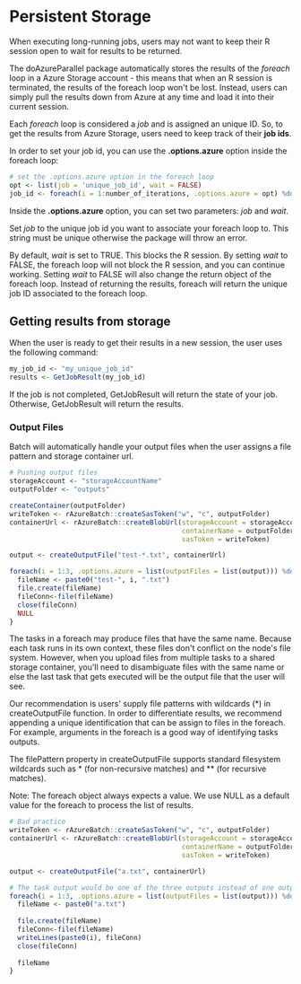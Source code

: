 # Persistent Storage

When executing long-running jobs, users may not want to keep their R session open to wait for results to be returned. 

The doAzureParallel package automatically stores the results of the *foreach* loop in a Azure Storage account - this means that when an R session is terminated, the results of the foreach loop won't be lost. Instead, users can simply pull the results down from Azure at any time and load it into their current session.

Each *foreach* loop is considered a *job* and is assigned an unique ID. So, to get the results from Azure Storage, users need to keep track of their **job ids**. 

In order to set your job id, you can use the **.options.azure** option inside the foreach loop:

```R
# set the .options.azure option in the foreach loop
opt <- list(job = 'unique_job_id', wait = FALSE)
job_id <- foreach(i = 1:number_of_iterations, .options.azure = opt) %dopar% { ... }
```

Inside the **.options.azure** option, you can set two parameters: *job* and *wait*. 

Set *job* to the unique job id you want to associate your foreach loop to. This string must be unique otherwise the package will throw an error. 

By default, *wait* is set to TRUE. This blocks the R session. By setting *wait* to FALSE, the foreach loop will not block the R session, and you can continue working. Setting *wait* to FALSE will also change the return object of the foreach loop. Instead of returning the results, foreach will return the unique job ID associated to the foreach loop.

## Getting results from storage

When the user is ready to get their results in a new session, the user uses the following command:

```R
my_job_id <- "my_unique_job_id"
results <- GetJobResult(my_job_id)
```

If the job is not completed, GetJobResult will return the state of your job. Otherwise, GetJobResult will return the results.

### Output Files
Batch will automatically handle your output files when the user assigns a file pattern and storage container url.

```R
# Pushing output files
storageAccount <- "storageAccountName"
outputFolder <- "outputs"

createContainer(outputFolder)
writeToken <- rAzureBatch::createSasToken("w", "c", outputFolder)
containerUrl <- rAzureBatch::createBlobUrl(storageAccount = storageAccount,
                                           containerName = outputFolder,
                                           sasToken = writeToken)

output <- createOutputFile("test-*.txt", containerUrl)

foreach(i = 1:3, .options.azure = list(outputFiles = list(output))) %dopar% {
  fileName <- paste0("test-", i, ".txt")
  file.create(fileName) 
  fileConn<-file(fileName)
  close(fileConn)
  NULL
}
```

The tasks in a foreach may produce files that have the same name. Because each task runs in its own context, these files don't conflict on the node's file system. However, when you upload files from multiple tasks to a shared storage container, you'll need to disambiguate files with the same name or else the last task that gets executed will be the output file that the user will see.

Our recommendation is users' supply file patterns with wildcards (*) in createOutputFile function. In order to differentiate results, we recommend appending a unique identification that can be assign to files in the foreach. For example, arguments in the foreach is a good way of identifying tasks outputs.

The filePattern property in createOutputFile supports standard filesystem wildcards such as * (for non-recursive matches) and 
** (for recursive matches).

Note: The foreach object always expects a value. We use NULL as a default value for the foreach to process the list of results. 

```R
# Bad practice
writeToken <- rAzureBatch::createSasToken("w", "c", outputFolder)
containerUrl <- rAzureBatch::createBlobUrl(storageAccount = storageAccount,
                                           containerName = outputFolder,
                                           sasToken = writeToken)

output <- createOutputFile("a.txt", containerUrl)

# The task output would be one of the three outputs instead of one output 
foreach(i = 1:3, .options.azure = list(outputFiles = list(output))) %dopar% {
  fileName <- paste0("a.txt")
  
  file.create(fileName) 
  fileConn<-file(fileName)
  writeLines(paste0(i), fileConn)
  close(fileConn)
  
  fileName
}
```
